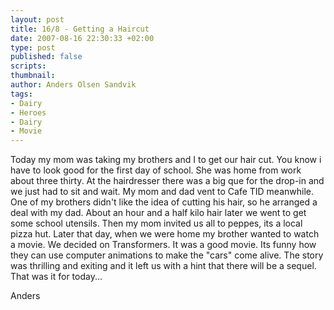 ```yaml
---
layout: post
title: 16/8 - Getting a Haircut
date: 2007-08-16 22:30:33 +02:00
type: post
published: false
scripts:
thumbnail:
author: Anders Olsen Sandvik
tags:
- Dairy
- Heroes
- Dairy
- Movie
---
```

<p>Today my mom was taking my brothers and I to get our hair cut. You know i have to look good for the first day of school. She was home from work about three thirty. At the hairdresser there was a big que for the drop-in and we just had to sit and wait. My mom and dad vent to Cafe TID meanwhile. One of my brothers didn't like the idea of cutting his hair, so he arranged a deal with my dad. About an hour and a half kilo hair later we went to get some school utensils. Then my mom invited us all to peppes, its a local pizza hut. Later that day, when we were home my brother wanted to watch a movie. We decided on Transformers. It was a good movie. Its funny how they can use computer animations to make the "cars" come alive. The story was thrilling and exiting and it left us with a hint that there will be a sequel. That was it for today...</p>
<p>Anders</p>
